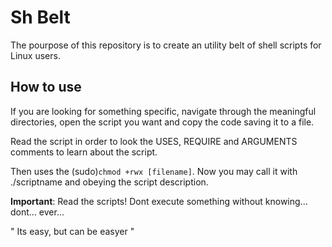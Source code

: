 # Sh Belt

The pourpose of this repository is to create an utility belt of shell scripts for Linux users.

## How to use
If you are looking for something specific, navigate through the meaningful directories,
open the script you want and copy the code saving it to a file.

Read the script in order to look the USES, REQUIRE and ARGUMENTS comments to learn about the script.

Then uses the (sudo)`chmod +rwx [filename]`. Now you may call it with ./scriptname and obeying the script description.


__Important__: Read the scripts! Dont execute something without knowing... dont... ever...


" Its easy, but can be easyer "
